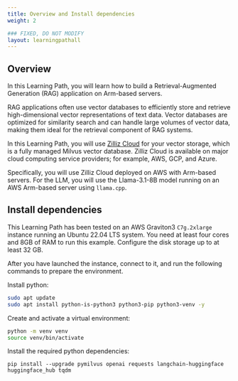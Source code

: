 ```yaml
---
title: Overview and Install dependencies
weight: 2

### FIXED, DO NOT MODIFY
layout: learningpathall
---
```


## Overview

In this Learning Path, you will learn how to build a Retrieval-Augmented Generation (RAG) application on Arm-based servers. 

RAG applications often use vector databases to efficiently store and retrieve high-dimensional vector representations of text data. Vector databases are optimized for similarity search and can handle large volumes of vector data, making them ideal for the retrieval component of RAG systems. 

In this Learning Path, you will use [Zilliz Cloud](https://zilliz.com/cloud) for your vector storage, which is a fully managed Milvus vector database. Zilliz Cloud is available on major cloud computing service providers; for example, AWS, GCP, and Azure. 

Specifically, you will use Zilliz Cloud deployed on AWS with Arm-based servers. For the LLM, you will use the Llama-3.1-8B model running on an AWS Arm-based server using `llama.cpp`. 


## Install dependencies
This Learning Path has been tested on an AWS Graviton3 `C7g.2xlarge` instance running an Ubuntu 22.04 LTS system.
You need at least four cores and 8GB of RAM to run this example. Configure the disk storage up to at least 32 GB.

After you have launched the instance, connect to it, and run the following commands to prepare the environment.

Install python:

```bash
sudo apt update
sudo apt install python-is-python3 python3-pip python3-venv -y
```

Create and activate a virtual environment:

```bash
python -m venv venv
source venv/bin/activate
```

Install the required python dependencies:

```shell
pip install --upgrade pymilvus openai requests langchain-huggingface huggingface_hub tqdm
```
